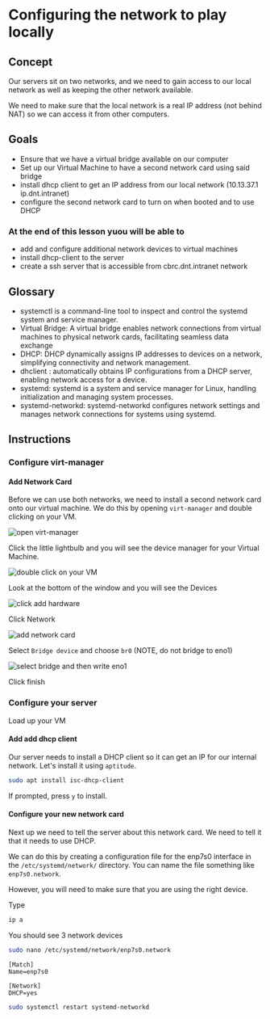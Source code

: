 # Configuring the network to play locally 



## Concept

Our servers sit on two networks, and we need to gain access to our local network as well as keeping the other network available. 

We need to make sure that the local network is a real IP address (not behind NAT) so we can access it from other computers. 


## Goals

* Ensure that we have a virtual bridge available on our computer
* Set up our Virtual Machine to have a second network card using said bridge
* install dhcp client to get an IP address from our local network (10.13.37.1 ip.dnt.intranet)
* configure the second network card to turn on when booted and to use DHCP 

### At the end of this lesson yuou will be able to 

* add and configure additional network devices to virtual machines 
* install dhcp-client to the server
* create a ssh server that is accessible from cbrc.dnt.intranet network


## Glossary 

- systemctl is a command-line tool to inspect and control the systemd system and service manager.
- Virtual Bridge: A virtual bridge enables network connections from virtual machines to physical network cards, facilitating seamless data exchange
- DHCP: DHCP dynamically assigns IP addresses to devices on a network, simplifying connectivity and network management.
- dhclient :  automatically obtains IP configurations from a DHCP server, enabling network access for a device.
- systemd: systemd is a system and service manager for Linux, handling initialization and managing system processes.
- systemd-networkd: systemd-networkd configures network settings and manages network connections for systems using systemd.

## Instructions 

### Configure virt-manager 

#### Add Network Card

Before we can use both networks, we need to install a second network card onto our virtual machine. We do this by opening `virt-manager` and double clicking on your VM. 

![open virt-manager](os/images/image.png.png)


Click the little lightbulb and you will see the device manager for your Virtual Machine. 

![double click on your VM](os/images/image.png)


Look at the bottom of the window and you will see the Devices

![click add hardware](os/images/image-1.png)

Click Network

![add network card](os/images/image-2.png)

Select `Bridge device`  and choose `br0` (NOTE, do not bridge to eno1)

![select bridge and then write eno1](os/images/image-3.png)


Click finish

### Configure your server 

Load up your VM

#### Add add dhcp client 

Our server needs to install a DHCP client so it can get an IP for our internal network. Let's install it using `aptitude`. 

```bash
sudo apt install isc-dhcp-client
```

If prompted, press `y` to install.

#### Configure your new network card 

Next up we need to tell the server about this network card. We need to tell it that it needs to use DHCP. 

We can do this by creating a configuration file for the enp7s0 interface in the `/etc/systemd/network/` directory. You can name the file something like `enp7s0.network`.

However, you will need to make sure that you are using the right device. 

Type 

```bash
ip a
```

You should see 3 network devices 



```bash
sudo nano /etc/systemd/network/enp7s0.network
```

```plaintext
[Match]
Name=enp7s0

[Network]
DHCP=yes
```


```bash
sudo systemctl restart systemd-networkd
```